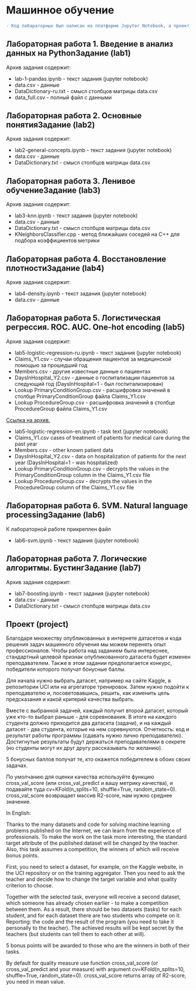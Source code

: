 # Машинное обучение
```diff
- Код лабараторных был написан на платформе Jupyter Notebook, а проект на Google Colab
```
## Лабораторная работа 1. Введение в анализ данных на PythonЗадание (lab1)

Архив задания содержит:
- lab-1-pandas.ipynb - текст задания (jupyter notebook)
- data.csv - данные
- DataDictionary-ru.txt - смысл столбцов матрицы data.csv
- data_full.csv - полный файл с данными

## Лабораторная работа 2. Основные понятияЗадание (lab2)

Архив задания содержит: 
- lab2-general-concepts.ipynb - текст задания (jupyter notebook)
- data.csv - данные
- DataDictionary.txt - смысл столбцов матрицы data.csv

## Лабораторная работа 3. Ленивое обучениеЗадание (lab3)

Архив задания содержит: 
- lab3-knn.ipynb - текст задания (jupyter notebook) 
- data.csv - данные 
- DataDictionary.txt - смысл столбцов матрицы data.csv
- KNeighborsClassifier.cpp - метод ближайших соседей на C++ для подбора коэффициентов метрики



## Лабораторная работа 4. Восстановление плотностиЗадание (lab4)

Архив задания содержит: 
- lab4-density.ipynb - текст задания (jupyter notebook) 
- data.csv - данные 

## Лабораторная работа 5. Логистическая регрессия. ROC. AUC. One-hot encoding (lab5)

Архив задания содержит: 

- lab5-logistic-regression-ru.ipynb - текст задания (jupyter notebook) 
- Claims_Y1.csv - случаи обращения пациентов за медицинской помощью за прошедший год
- Members.csv - другие известные данные о пациентах
- DaysInHospital_Y2.csv - данные о госпитализации пациентов за следующий год (DaysInHospital=1 - был госпитализирован)
- Lookup PrimaryConditionGroup.csv - расшифровка значений в столбце PrimaryConditionGroup файла Claims_Y1.csv
- Lookup ProcedureGroup.csv - расшифровка значений в столбце ProcedureGroup файла Claims_Y1.csv

[Ссылка на архив.](http://staff.mmcs.sfedu.ru/~sguda/MachineLearning/lab5.7z)

- lab5-logistic-regression-en.ipynb - task text (jupyter notebook)
- Claims_Y1.csv cases of treatment of patients for medical care during the past year
- Members.csv - other known patient data
- DaysInHospital_Y2.csv - data on hospitalization of patients for the next year (DaysInHospital=1 - was hospitalized)
- Lookup PrimaryConditionGroup.csv - decrypts the values in the PrimaryConditionGroup column in the Claims_Y1.csv file
- Lookup ProcedureGroup.csv - decrypts the values in the ProcedureGroup column of the Claims_Y1.csv file

## Лабораторная работа 6. SVM. Natural language processingЗадание (lab6)

К лабораторной работе прикреплен файл 
- lab6-svm.ipynb - текст задания (jupyter notebook) 

## Лабораторная работа 7. Логические алгоритмы. БустингЗадание (lab7)

Архив задания содержит: 

- lab7-boosting.ipynb - текст задания (jupyter notebook) 
- data.csv - данные 
- DataDictionary.txt - смысл столбцов матрицы data.csv

## Проект (project)

Благодаря множеству опубликованных в интернете датасетов и кода решения задач машинного обучения мы можем перенять опыт профессионалов. Чтобы работа над заданием была интереснее, стандартный целевой признак опубликованного датасета будет изменен преподавателем. Также в этом задании предполагается конкурс, победители которого получат бонусные баллы.

Для начала нужно выбрать датасет, например на сайте Kaggle, в репозитории UCI или на агрегаторе тренировок. Затем нужно подойти к преподавателю и, посоветовавшись, решить, как изменить цель предсказания и какой критерий качества выбрать. 

Вместе с выбранной задачей, каждый получит второй датасет, который уже кто-то выбрал раньше - для соревнования. В итоге на каждого студента должно приходится два датасета (задачи), и на каждый датасет - два студента, которые на нем соревнуются. Отчетность: код и результат работы программы (сдавать нужно лично преподавателю). Достигнутые результаты будут держаться преподавателями в секрете (но студенты могут их друг другу рассказывать по желанию).

5 бонусных баллов получат те, кто окажется победителем в обоих своих задачах.

По умолчанию для оценки качества используйте функцию cross_val_score (или cross_val_predict и вашу метрику качества), и подавайте туда cv=KFold(n_splits=10, shuffle=True, random_state=0).  cross_val_score возвращает массив R2-score, нам нужно среднее значение.

In English:

Thanks to the many datasets and code for solving machine learning problems published on the Internet, we can learn from the experience of professionals. To make the work on the task more interesting, the standard target attribute of the published dataset will be changed by the teacher. Also, this task assumes a competition, the winners of which will receive bonus points.

First, you need to select a dataset, for example, on the Kaggle website, in the UCI repository or on the training aggregator. Then you need to ask the teacher and decide how to change the target variable and what quality criterion to choose. 

Together with the selected task, everyone will receive a second dataset, which someone has already chosen earlier - to make a competition between them. As a result, there should be two datasets (tasks) for each student, and for each dataset there are two students who compete on it. Reporting: the code and the result of the program (you need to take it personally to the teacher). The achieved results will be kept secret by the teachers (but students can tell them to each other at will).

5 bonus points will be awarded to those who are the winners in both of their tasks.

By default for quality measure use function cross_val_score (or cross_val_predict and your measure) with argument cv=KFold(n_splits=10, shuffle=True, random_state=0).  cross_val_score returns array of R2-score, you need in mean value.
